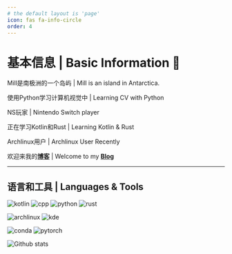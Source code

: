 ```yaml
---
# the default layout is 'page'
icon: fas fa-info-circle
order: 4
---
```


# 基本信息 | Basic Information 👋

Mill是南极洲的一个岛屿  | Mill is an island in Antarctica.

使用Python学习计算机视觉中  | Learning CV with Python

NS玩家  | Nintendo Switch player

正在学习Kotlin和Rust  | Learning Kotlin & Rust

Archlinux用户  | Archlinux User Recently

欢迎来我的[**博客**](https://mill413.github.io/)  | Welcome to my [**Blog**](https://mill413.github.io/)

----------------------

## 语言和工具  | Languages & Tools

<a href="https://github.com/anuraghazra/github-readme-stats"><img align="right" src="https://github-readme-stats.vercel.app/api/top-langs/?username=mill413&hide=HTML,css,php&layout=compact&show_icons=true" alt=""></a>

![kotlin](https://img.shields.io/badge/-Kotlin-purple?style=flat-square&logo=Kotlin&logoColor=fff)
![cpp](https://img.shields.io/badge/-C++-darkblue?style=flat-square&logo=C%2B%2B&logoColor=fff)
![python](https://img.shields.io/badge/-Python-yellow?style=flat-square&logo=Python&logoColor=fff)
![rust](https://img.shields.io/badge/-Rust-black?style=flat-square&logo=Rust&logoColor=fff)

![archlinux](https://img.shields.io/badge/-ArchLinux-blue?style=flat-square&logo=archlinux&logoColor=fff)
![kde](https://img.shields.io/badge/-KDE-blue?style=flat-square&logo=kde&logoColor=fff)

![conda](https://img.shields.io/badge/-Anaconda-green?style=flat-square&logo=Anaconda&logoColor=fff)
![pytorch](https://img.shields.io/badge/-PyTorch-orange?style=flat-square&logo=pytorch&logoColor=fff)

![Github stats](https://github-readme-stats.vercel.app/api?theme=vue&include_all_commits=true&username=Mill413&show_icons=true&hide_border=true)
